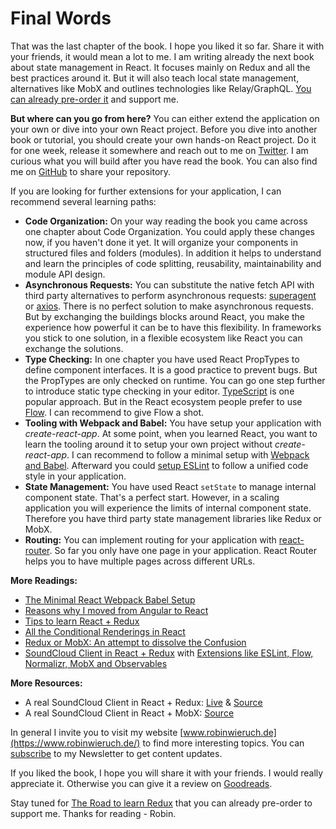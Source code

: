 # Final Words

That was the last chapter of the book. I hope you liked it so far. Share it with your friends, it would mean a lot to me. I am writing already the next book about state management in React. It focuses mainly on Redux and all the best practices around it. But it will also teach local state management, alternatives like MobX and outlines technologies like Relay/GraphQL. [You can already pre-order it](https://gumroad.com/products/uwiyI) and support me.

**But where can you go from here?** You can either extend the application on your own or dive into your own React project. Before you dive into another book or tutorial, you should create your own hands-on React project. Do it for one week, release it somewhere and reach out to me on [Twitter](https://twitter.com/rwieruch). I am curious what you will build after you have read the book. You can also find me on [GitHub](https://github.com/rwieruch) to share your repository.

If you are looking for further extensions for your application, I can recommend several learning paths:

* **Code Organization:** On your way reading the book you came across one chapter about Code Organization. You could apply these changes now, if you haven't done it yet. It will organize your components in structured files and folders (modules). In addition it helps to understand and learn the principles of code splitting, reusability, maintainability and module API design.
* **Asynchronous Requests:** You can substitute the native fetch API with third party alternatives to perform asynchronous requests: [superagent](https://github.com/visionmedia/superagent) or [axios](https://github.com/mzabriskie/axios). There is no perfect solution to make asynchronous requests. But by exchanging the buildings blocks around React, you make the experience how powerful it can be to have this flexibility. In frameworks you stick to one solution, in a flexible ecosystem like React you can exchange the solutions.
* **Type Checking:** In one chapter you have used React PropTypes to define component interfaces. It is a good practice to prevent bugs. But the PropTypes are only checked on runtime. You can go one step further to introduce static type checking in your editor. [TypeScript](https://www.typescriptlang.org/) is one popular approach. But in the React ecosystem people prefer to use [Flow](https://flowtype.org/). I can recommend to give Flow a shot.
* **Tooling with Webpack and Babel:** You have setup your application with *create-react-app*. At some point, when you learned React, you want to learn the tooling around it to setup your own project without *create-react-app*. I can recommend to follow a minimal setup with [Webpack and Babel](https://www.robinwieruch.de/minimal-react-webpack-babel-setup/). Afterward you could [setup ESLint](https://www.robinwieruch.de/react-eslint-webpack-babel/) to follow a unified code style in your application.
* **State Management:** You have used React `setState` to manage internal component state. That's a perfect start. However, in a scaling application you will experience the limits of internal component state. Therefore you have third party state management libraries like Redux or MobX.
* **Routing:** You can implement routing for your application with [react-router](https://github.com/ReactTraining/react-router). So far you only have one page in your application. React Router helps you to have multiple pages across different URLs.

**More Readings:**

* [The Minimal React Webpack Babel Setup](https://www.robinwieruch.de/minimal-react-webpack-babel-setup/)
* [Reasons why I moved from Angular to React](https://www.robinwieruch.de/reasons-why-i-moved-from-angular-to-react/)
* [Tips to learn React + Redux](https://www.robinwieruch.de/tips-to-learn-react-redux/)
* [All the Conditional Renderings in React](https://www.robinwieruch.de/conditional-rendering-react/)
* [Redux or MobX: An attempt to dissolve the Confusion](https://www.robinwieruch.de/redux-mobx-confusion/)
* [SoundCloud Client in React + Redux](https://www.robinwieruch.de/the-soundcloud-client-in-react-redux) with [Extensions like ESLint, Flow, Normalizr, MobX and Observables](https://github.com/rwieruch/react-redux-soundcloud)

**More Resources:**

* A real SoundCloud Client in React + Redux: [Live](http://www.favesound.de/) & [Source](https://github.com/rwieruch/favesound-redux)
* A real SoundCloud Client in React + MobX: [Source](https://github.com/rwieruch/favesound-mobx)

In general I invite you to visit my website [www.robinwieruch.de](https://www.robinwieruch.de/) to find more interesting topics. You can [subscribe](https://www.getrevue.co/profile/rwieruch) to my Newsletter to get content updates.

If you liked the book, I hope you will share it with your friends. I would really appreciate it. Otherwise you can give it a review on [Goodreads](https://www.goodreads.com/book/show/33541539-the-road-to-learn-react).

Stay tuned for [The Road to learn Redux](https://gumroad.com/products/uwiyI) that you can already pre-order to support me. Thanks for reading - Robin.
